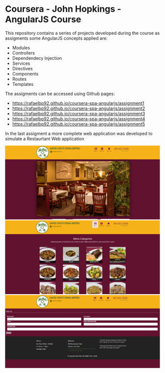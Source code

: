 # Coursera - John Hopkings - AngularJS Course

This repository contains a series of projects developed during the course as assigments
some AngularJS concepts applied are:
 - Modules
 - Controllers
 - Dependendecy Injection
 - Services
 - Directives
 - Components
 - Routes
 - Templates

The assigments can be accessed using Github pages:
 - https://rafaelbp92.github.io/coursera-spa-angularjs/assignment1
 - https://rafaelbp92.github.io/coursera-spa-angularjs/assignment2
 - https://rafaelbp92.github.io/coursera-spa-angularjs/assignment3
 - https://rafaelbp92.github.io/coursera-spa-angularjs/assignment4
 - https://rafaelbp92.github.io/coursera-spa-angularjs/assignment5

In the last assigment a more complete web application was developed to simulate a Restaurtant Web application

![Start page](screenshots/Screenshot-AngularJS-restaurant1.png)
![Menu page](screenshots/Screenshot-AngularJS-restaurant2.png)
![Signup page](screenshots/Screenshot-AngularJS-restaurant3.png)
